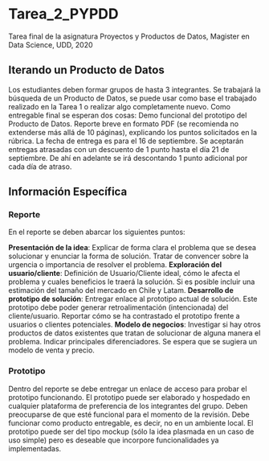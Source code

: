 # Tarea_2_PYPDD
Tarea final de la asignatura Proyectos y Productos de Datos, Magister en Data Science, UDD, 2020

## Iterando un Producto de Datos

Los estudiantes deben formar grupos de hasta 3 integrantes.
Se trabajará la búsqueda de un Producto de Datos, se puede usar como base el trabajado realizado en la Tarea 1 o realizar algo completamente nuevo.
Como entregable final se esperan dos cosas:
Demo funcional del prototipo del Producto de Datos.
Reporte breve en formato PDF (se recomienda no extenderse más allá de 10 páginas), explicando los puntos solicitados en la rúbrica.
La fecha de entrega es para el 16 de septiembre. Se aceptarán entregas atrasadas con un descuento de 1 punto hasta el día 21 de septiembre. De ahí en adelante se irá descontando 1 punto adicional por cada día de atraso.

## Información Específica

### Reporte
En el reporte se deben abarcar los siguientes puntos:
 
__Presentación de la idea__: Explicar de forma clara el problema que se desea solucionar y enunciar la forma de solución. Tratar de convencer sobre la urgencia o importancia de resolver el problema.
__Exploración del usuario/cliente__: Definición de Usuario/Cliente ideal, cómo le afecta el problema y cuales beneficios le traerá la solución. Si es posible incluir una estimación del tamaño del mercado en Chile y Latam.
__Desarrollo de prototipo de solución__: Entregar enlace al prototipo actual de solución. Este prototipo debe poder generar retroalimentación (intencionada) del cliente/usuario. Reportar cómo se ha contrastado el prototipo frente a usuarios o clientes potenciales. 
__Modelo de negocios__: Investigar si hay otros productos de datos existentes que tratan de solucionar de alguna manera el problema. Indicar principales diferenciadores. Se espera que se sugiera un modelo de venta y precio.
 

### Prototipo
Dentro del reporte se debe entregar un enlace de acceso para probar el prototipo funcionando. 
El prototipo puede ser elaborado y hospedado en cualquier plataforma de preferencia de los integrantes del grupo. Deben preocuparse de que esté funcional para el momento de la revisión.
Debe funcionar como producto entregable, es decir, no en un ambiente local. 
El prototipo puede ser del tipo mockup (sólo la idea plasmada en un caso de uso simple) pero es deseable que incorpore funcionalidades ya implementadas.

